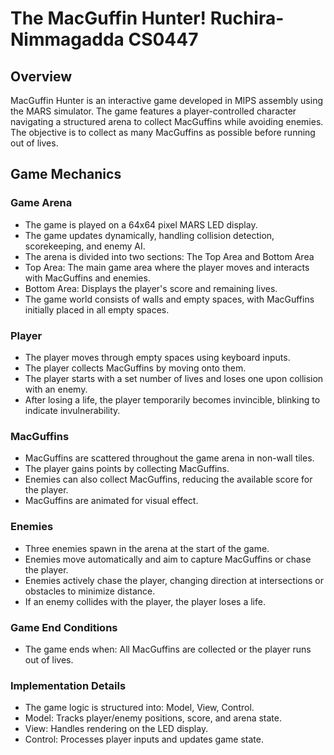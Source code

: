 # The MacGuffin Hunter! Ruchira-Nimmagadda CS0447

## Overview

MacGuffin Hunter is an interactive game developed in MIPS assembly using the MARS simulator. The game features a player-controlled character navigating a structured arena to collect MacGuffins while avoiding enemies. The objective is to collect as many MacGuffins as possible before running out of lives.



## Game Mechanics
### Game Arena
- The game is played on a 64x64 pixel MARS LED display.
- The game updates dynamically, handling collision detection, scorekeeping, and enemy AI.
- The arena is divided into two sections: The Top Area and Bottom Area
- Top Area: The main game area where the player moves and interacts with MacGuffins and enemies.
- Bottom Area: Displays the player's score and remaining lives.
- The game world consists of walls and empty spaces, with MacGuffins initially placed in all empty spaces.

### Player
- The player moves through empty spaces using keyboard inputs.
- The player collects MacGuffins by moving onto them.
- The player starts with a set number of lives and loses one upon collision with an enemy.
- After losing a life, the player temporarily becomes invincible, blinking to indicate invulnerability.

### MacGuffins
- MacGuffins are scattered throughout the game arena in non-wall tiles.
- The player gains points by collecting MacGuffins.
- Enemies can also collect MacGuffins, reducing the available score for the player.
- MacGuffins are animated for visual effect.

### Enemies
- Three enemies spawn in the arena at the start of the game.
- Enemies move automatically and aim to capture MacGuffins or chase the player.
- Enemies actively chase the player, changing direction at intersections or obstacles to minimize distance.
- If an enemy collides with the player, the player loses a life.

### Game End Conditions
- The game ends when: All MacGuffins are collected or the player runs out of lives.

### Implementation Details
- The game logic is structured into: Model, View, Control.
- Model: Tracks player/enemy positions, score, and arena state.
- View: Handles rendering on the LED display.
- Control: Processes player inputs and updates game state. 

